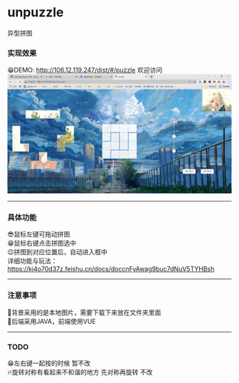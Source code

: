 # unpuzzle
异型拼图
### 实现效果
:grin:DEMO: http://106.12.119.247/dist/#/puzzle 欢迎访问  
![image](https://github.com/pumpkin12135/unpuzzle/blob/main/puzzle-vue/src/img/my.png)
***
### 具体功能
:sunglasses:鼠标左键可拖动拼图  
:grin:鼠标右键点击拼图选中  
:wink:拼图到对应位置后，自动进入框中  
详细功能与玩法：https://kj4o70d37z.feishu.cn/docs/doccnFyAwag9buc7dNuV5TYHBsh
***
### 注意事项
:eyes:背景采用的是本地图片，需要下载下来放在文件夹里面  
:eyes:后端采用JAVA，前端使用VUE
***
### TODO
:grin:左右键一起按的时候 暂不改  
:fire:旋转对称有看起来不和谐的地方 先对称再旋转 不改

